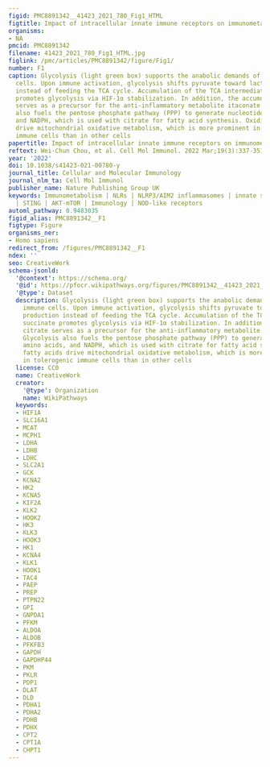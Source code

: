 ```yaml
---
figid: PMC8891342__41423_2021_780_Fig1_HTML
figtitle: Impact of intracellular innate immune receptors on immunometabolism
organisms:
- NA
pmcid: PMC8891342
filename: 41423_2021_780_Fig1_HTML.jpg
figlink: /pmc/articles/PMC8891342/figure/Fig1/
number: F1
caption: Glycolysis (light green box) supports the anabolic demands of activated immune
  cells. Upon immune activation, glycolysis shifts pyruvate toward lactate production
  instead of feeding the TCA cycle. Accumulation of the TCA intermediate succinate
  promotes glycolysis via HIF-1α stabilization. In addition, the accumulated citrate
  serves as a precursor for the anti-inflammatory metabolite itaconate. Glycolysis
  also fuels the pentose phosphate pathway (PPP) to generate nucleotides, amino acids,
  and NADPH, which is used with citrate for fatty acid synthesis. Oxidized fatty acids
  drive mitochondrial oxidative metabolism, which is more prominent in tolerogenic
  immune cells than in other cells
papertitle: Impact of intracellular innate immune receptors on immunometabolism.
reftext: Wei-Chun Chou, et al. Cell Mol Immunol. 2022 Mar;19(3):337-351.
year: '2022'
doi: 10.1038/s41423-021-00780-y
journal_title: Cellular and Molecular Immunology
journal_nlm_ta: Cell Mol Immunol
publisher_name: Nature Publishing Group UK
keywords: Immunometabolism | NLRs | NLRP3/AIM2 inflammasomes | innate sensors/receptors
  | STING | AKT-mTOR | Immunology | NOD-like receptors
automl_pathway: 0.9483035
figid_alias: PMC8891342__F1
figtype: Figure
organisms_ner:
- Homo sapiens
redirect_from: /figures/PMC8891342__F1
ndex: ''
seo: CreativeWork
schema-jsonld:
  '@context': https://schema.org/
  '@id': https://pfocr.wikipathways.org/figures/PMC8891342__41423_2021_780_Fig1_HTML.html
  '@type': Dataset
  description: Glycolysis (light green box) supports the anabolic demands of activated
    immune cells. Upon immune activation, glycolysis shifts pyruvate toward lactate
    production instead of feeding the TCA cycle. Accumulation of the TCA intermediate
    succinate promotes glycolysis via HIF-1α stabilization. In addition, the accumulated
    citrate serves as a precursor for the anti-inflammatory metabolite itaconate.
    Glycolysis also fuels the pentose phosphate pathway (PPP) to generate nucleotides,
    amino acids, and NADPH, which is used with citrate for fatty acid synthesis. Oxidized
    fatty acids drive mitochondrial oxidative metabolism, which is more prominent
    in tolerogenic immune cells than in other cells
  license: CC0
  name: CreativeWork
  creator:
    '@type': Organization
    name: WikiPathways
  keywords:
  - HIF1A
  - SLC16A1
  - MCAT
  - MCPH1
  - LDHA
  - LDHB
  - LDHC
  - SLC2A1
  - GCK
  - KCNA2
  - HK2
  - KCNA5
  - KIF2A
  - KLK2
  - HOOK2
  - HK3
  - KLK3
  - HOOK3
  - HK1
  - KCNA4
  - KLK1
  - HOOK1
  - TAC4
  - PAEP
  - PREP
  - PTPN22
  - GPI
  - GNPDA1
  - PFKM
  - ALDOA
  - ALDOB
  - PFKFB3
  - GAPDH
  - GAPDHP44
  - PKM
  - PKLR
  - PDP1
  - DLAT
  - DLD
  - PDHA1
  - PDHA2
  - PDHB
  - PDHX
  - CPT2
  - CPT1A
  - CHPT1
---
```

